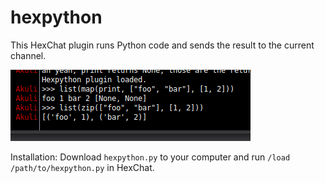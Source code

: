 # hexpython
This HexChat plugin runs Python code and sends the result to the current channel.

![screenshot](screenshot.png)

Installation: Download `hexpython.py` to your computer and run `/load /path/to/hexpython.py` in HexChat.
